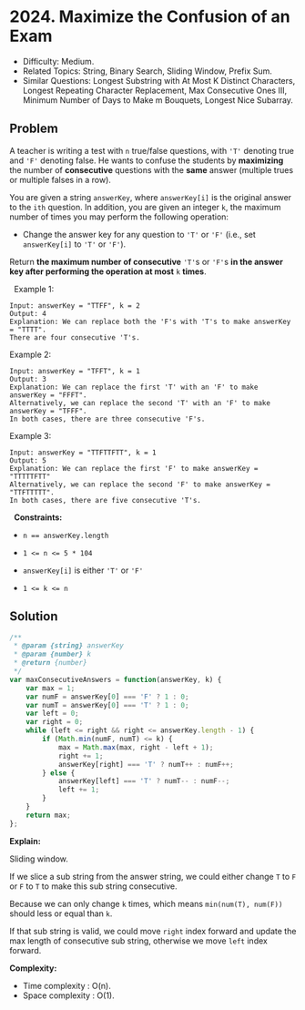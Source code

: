 # 2024. Maximize the Confusion of an Exam

- Difficulty: Medium.
- Related Topics: String, Binary Search, Sliding Window, Prefix Sum.
- Similar Questions: Longest Substring with At Most K Distinct Characters, Longest Repeating Character Replacement, Max Consecutive Ones III, Minimum Number of Days to Make m Bouquets, Longest Nice Subarray.

## Problem

A teacher is writing a test with `n` true/false questions, with `'T'` denoting true and `'F'` denoting false. He wants to confuse the students by **maximizing** the number of **consecutive** questions with the **same** answer (multiple trues or multiple falses in a row).

You are given a string `answerKey`, where `answerKey[i]` is the original answer to the `ith` question. In addition, you are given an integer `k`, the maximum number of times you may perform the following operation:


	
- Change the answer key for any question to `'T'` or `'F'` (i.e., set `answerKey[i]` to `'T'` or `'F'`).


Return **the **maximum** number of consecutive** `'T'`s or `'F'`s **in the answer key after performing the operation at most** `k` **times**.

 
Example 1:

```
Input: answerKey = "TTFF", k = 2
Output: 4
Explanation: We can replace both the 'F's with 'T's to make answerKey = "TTTT".
There are four consecutive 'T's.
```

Example 2:

```
Input: answerKey = "TFFT", k = 1
Output: 3
Explanation: We can replace the first 'T' with an 'F' to make answerKey = "FFFT".
Alternatively, we can replace the second 'T' with an 'F' to make answerKey = "TFFF".
In both cases, there are three consecutive 'F's.
```

Example 3:

```
Input: answerKey = "TTFTTFTT", k = 1
Output: 5
Explanation: We can replace the first 'F' to make answerKey = "TTTTTFTT"
Alternatively, we can replace the second 'F' to make answerKey = "TTFTTTTT". 
In both cases, there are five consecutive 'T's.
```

 
**Constraints:**


	
- `n == answerKey.length`
	
- `1 <= n <= 5 * 104`
	
- `answerKey[i]` is either `'T'` or `'F'`
	
- `1 <= k <= n`



## Solution

```javascript
/**
 * @param {string} answerKey
 * @param {number} k
 * @return {number}
 */
var maxConsecutiveAnswers = function(answerKey, k) {
    var max = 1;
    var numF = answerKey[0] === 'F' ? 1 : 0;
    var numT = answerKey[0] === 'T' ? 1 : 0;
    var left = 0;
    var right = 0;
    while (left <= right && right <= answerKey.length - 1) {
        if (Math.min(numF, numT) <= k) {
            max = Math.max(max, right - left + 1);
            right += 1;
            answerKey[right] === 'T' ? numT++ : numF++;
        } else {
            answerKey[left] === 'T' ? numT-- : numF--;
            left += 1;
        }
    }
    return max;
};
```

**Explain:**

Sliding window.

If we slice a sub string from the answer string, we could either change `T` to `F` or `F` to `T` to make this sub string consecutive.

Because we can only change `k` times, which means `min(num(T), num(F))` should less or equal than `k`.

If that sub string is valid, we could move `right` index forward and update the max length of consecutive sub string, otherwise we move `left` index forward.

**Complexity:**

* Time complexity : O(n).
* Space complexity : O(1).
